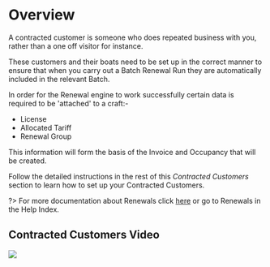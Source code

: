 # Overview

A contracted customer is someone who does repeated business with you, rather than a one off visitor for instance.

These customers and their boats need to be set up in the correct manner to ensure that when you carry out a Batch Renewal Run they are automatically included in the relevant Batch.

In order for the Renewal engine to work successfully certain data is required to be 'attached' to a craft:-

-  License
-  Allocated Tariff
-  Renewal Group

This information will form the basis of the Invoice and Occupancy that will be created.

Follow the detailed instructions in the rest of this *Contracted Customers* section to learn how to set up your Contracted Customers.

?> For more documentation about Renewals click [here](Renewals/Overview.md) or go to Renewals in the Help Index.

## **Contracted Customers Video**

<a href="https://vimeo.com/762243130" target="_blank"> <img src="https://i.vimeocdn.com/filter/overlay?src0=https%3A%2F%2Fi.vimeocdn.com%2Fvideo%2F1530797056-b35604f2d9121f4a1b596617b00da9d013d054201a995d0220863db33cb8eee1-d_295x166&src1=http%3A%2F%2Ff.vimeocdn.com%2Fp%2Fimages%2Fcrawler_play.png" /> </a>

